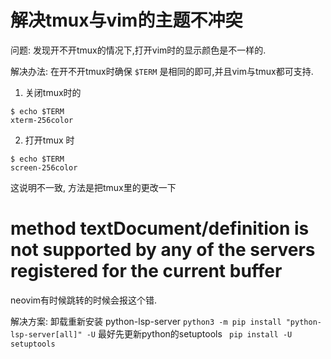 # 解决tmux与vim的主题不冲突

问题: 发现开不开tmux的情况下,打开vim时的显示颜色是不一样的.

解决办法: 在开不开tmux时确保 `$TERM` 是相同的即可,并且vim与tmux都可支持.

1. 关闭tmux时的

```
$ echo $TERM
xterm-256color
```

2. 打开tmux 时

```
$ echo $TERM
screen-256color
```

这说明不一致, 方法是把tmux里的更改一下


# method textDocument/definition is not supported by any of the servers registered for the current buffer

neovim有时候跳转的时候会报这个错.

解决方案: 卸载重新安装  python-lsp-server  `python3 -m pip install "python-lsp-server[all]" -U`
最好先更新python的setuptools ` pip install -U setuptools`
